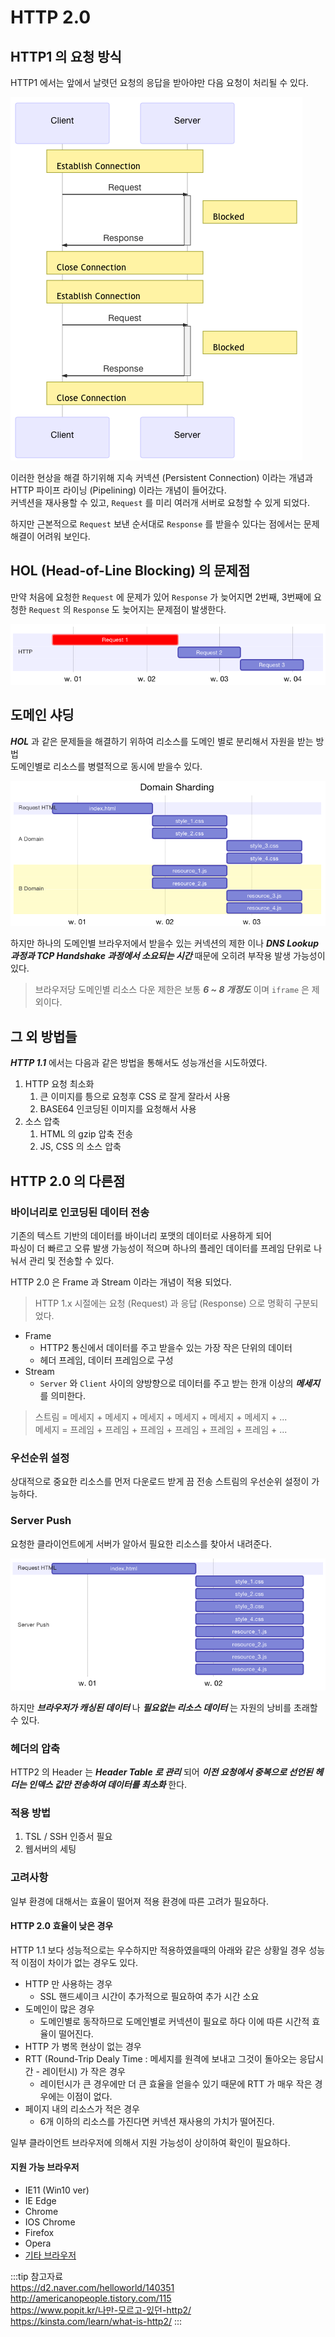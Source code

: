 # HTTP 2.0

## HTTP1 의 요청 방식

HTTP1 에서는 앞에서 날렷던 요청의 응답을 받아야만 다음 요청이 처리될 수 있다.

![HTTP1.x 요청](/img/A055.png)

이러한 현상을 해결 하기위해 지속 커넥션 (Persistent Connection) 이라는 개념과 HTTP 파이프 라이닝 (Pipelining) 이라는 개념이 들어갔다.  
커넥션을 재사용할 수 있고, `Request` 를 미리 여러개 서버로 요청할 수 있게 되었다.

하지만 근본적으로 `Request` 보낸 순서대로 `Response` 를 받을수 있다는 점에서는 문제해결이 어려워 보인다.

## HOL (Head-of-Line Blocking) 의 문제점

만약 처음에 요청한 `Request` 에 문제가 있어 `Response` 가 늦어지면 2번째, 3번째에 요청한 `Request` 의 `Response` 도 늦어지는 문제점이 발생한다.

![HOL](/img/A056.png)

## 도메인 샤딩

_**HOL**_ 과 같은 문제들을 해결하기 위하여 리소스를 도메인 별로 분리해서 자원을 받는 방법  
도메인별로 리소스를 병렬적으로 동시에 받을수 있다.

![도메인샤딩](/img/A057.png)

하지만 하나의 도메인별 브라우저에서 받을수 있는 커넥션의 제한 이나 _**DNS Lookup 과정과 TCP Handshake 과정에서 소요되는 시간**_ 때문에 오히려 부작용 발생 가능성이 있다.

> 브라우저당 도메인별 리소스 다운 제한은 보통 _**6 ~ 8 개정도**_ 이며 `iframe` 은 제외이다.

## 그 외 방법들

_**HTTP 1.1**_ 에서는 다음과 같은 방법을 통해서도 성능개선을 시도하였다.

1. HTTP 요청 최소화
    1. 큰 이미지를 틍으로 요청후 CSS 로 잘게 잘라서 사용
    2. BASE64 인코딩된 이미지를 요청해서 사용
2. 소스 압축
    1. HTML 의 gzip 압축 전송
    2. JS, CSS 의 소스 압축

## HTTP 2.0 의 다른점

### 바이너리로 인코딩된 데이터 전송

기존의 텍스트 기반의 데이터를 바이너리 포맷의 데이터로 사용하게 되어  
파싱이 더 빠르고 오류 발생 가능성이 적으며 하나의 플레인 데이터를 프레임 단위로 나눠서 관리 및 전송할 수 있다.

HTTP 2.0 은 Frame 과 Stream 이라는 개념이 적용 되었다.

> HTTP 1.x 시절에는 요청 (Request) 과 응답 (Response) 으로 명확히 구분되었다.

* Frame
  * HTTP2 통신에서 데이터를 주고 받을수 있는 가장 작은 단위의 데이터
  * 헤더 프레임, 데이터 프레임으로 구성
* Stream
  * `Server` 와 `Client` 사이의 양방향으로 데이터를 주고 받는 한개 이상의 _**메세지**_ 를 의미한다.

> 스트림 = 메세지 + 메세지 + 메세지 + 메세지 + 메세지 + 메세지 + ...  
> 메세지 = 프레임 + 프레임 + 프레임 + 프레임 + 프레임 + 프레임 + ...

### 우선순위 설정

상대적으로 중요한 리소스를 먼저 다운로드 받게 끔 전송 스트림의 우선순위 설정이 가능하다.

### Server Push

요청한 클라이언트에게 서버가 알아서 필요한 리소스를 찾아서 내려준다.

![도메인샤딩](/img/A058.png)

하지만 _**브라우저가 캐싱된 데이터**_ 나 _**필요없는 리소스 데이터**_ 는 자원의 낭비를 초래할 수 있다.

### 헤더의 압축

HTTP2 의 Header 는 _**Header Table 로 관리**_ 되어 _**이전 요청에서 중복으로 선언된 헤더는 인덱스 값만 전송하여 데이터를 최소화**_ 한다.

### 적용 방법

1. TSL / SSH 인증서 필요
2. 웹서버의 세팅

### 고려사항

일부 환경에 대해서는 효율이 떨어져 적용 환경에 따른 고려가 필요하다.

#### HTTP 2.0 효율이 낮은 경우

HTTP 1.1 보다 성능적으로는 우수하지만 적용하였을때의 아래와 같은 상황일 경우 성능적 이점이 차이가 없는 경우도 있다.

* HTTP 만 사용하는 경우
  * SSL 핸드셰이크 시간이 추가적으로 필요하여 추가 시간 소요
* 도메인이 많은 경우
  * 도메인별로 동작하므로 도메인별로 커넥션이 필요로 하다 이에 따른 시간적 효율이 떨어진다.
* HTTP 가 병목 현상이 없는 경우
* RTT (Round-Trip Dealy Time : 메세지를 원격에 보내고 그것이 돌아오는 응답시간 - 레이턴시) 가 작은 경우
  * 레이턴시가 큰 경우에만 더 큰 효율을 얻을수 있기 때문에 RTT 가 매우 작은 경우에는 이점이 없다.
* 페이지 내의 리소스가 적은 경우
  * 6개 이하의 리소스를 가진다면 커넥션 재사용의 가치가 떨어진다.

일부 클라이언트 브라우저에 의해서 지원 가능성이 상이하여 확인이 필요하다.

#### 지원 가능 브라우저

* IE11 (Win10 ver)
* IE Edge
* Chrome
* IOS Chrome
* Firefox
* Opera
* [기타 브라우저](https://caniuse.com/#feat=http2)

:::tip 참고자료  
<https://d2.naver.com/helloworld/140351>  
<http://americanopeople.tistory.com/115>  
<https://www.popit.kr/나만-모르고-있던-http2/>  
<https://kinsta.com/learn/what-is-http2/>
:::